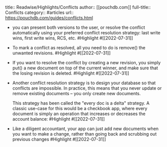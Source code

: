 title:: Readwise/Highlights/Conflicts
author:: [[pouchdb.com]]
full-title:: Conflicts
category:: #articles
url:: https://pouchdb.com/guides/conflicts.html
- you can present both versions to the user, or resolve the conflict automatically using your preferred conflict resolution strategy: last write wins, first write wins, RCS, etc. #Highlight #[[2022-07-31]]
- To mark a conflict as resolved, all you need to do is remove() the unwanted revisions. #Highlight #[[2022-07-31]]
- If you want to resolve the conflict by creating a new revision, you simply put() a new document on top of the current winner, and make sure that the losing revision is deleted. #Highlight #[[2022-07-31]]
- Another conflict resolution strategy is to design your database so that conflicts are impossible. In practice, this means that you never update or remove existing documents – you only create new documents.
  
  This strategy has been called the "every doc is a delta" strategy. A classic use-case for this would be a checkbook app, where every document is simply an operation that increases or decreases the account balance: #Highlight #[[2022-07-31]]
- Like a diligent accountant, your app can just add new documents when you want to make a change, rather than going back and scrubbing out previous changes #Highlight #[[2022-07-31]]